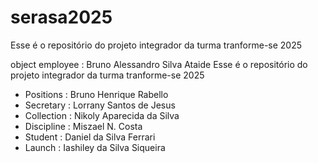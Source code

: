 # serasa2025
Esse é o repositório do projeto integrador da turma tranforme-se 2025 


object employee : Bruno Alessandro Silva Ataide 
Esse é o repositório do projeto integrador da turma tranforme-se 2025


- Positions : Bruno Henrique Rabello
- Secretary : Lorrany Santos de Jesus
- Collection : Nikoly Aparecida da Silva
- Discipline : Miszael N. Costa
- Student : Daniel da Silva Ferrari
- Launch : Iashiley da Silva Siqueira